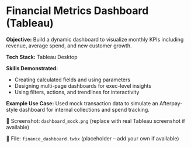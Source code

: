 # Financial Metrics Dashboard (Tableau)

**Objective:** Build a dynamic dashboard to visualize monthly KPIs including revenue, average spend, and new customer growth.

**Tech Stack:** Tableau Desktop

**Skills Demonstrated:**
- Creating calculated fields and using parameters
- Designing multi-page dashboards for exec-level insights
- Using filters, actions, and trendlines for interactivity

**Example Use Case:**
Used mock transaction data to simulate an Afterpay-style dashboard for internal collections and spend tracking.

📸 Screenshot: `dashboard_mock.png` (replace with real Tableau screenshot if available)

📁 File: `finance_dashboard.twbx` (placeholder – add your own if available)
